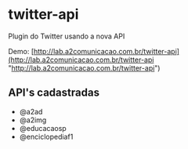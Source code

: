 
# twitter-api #

Plugin do Twitter usando a nova API 

Demo: [http://lab.a2comunicacao.com.br/twitter-api](http://lab.a2comunicacao.com.br/twitter-api "http://lab.a2comunicacao.com.br/twitter-api")

## API's cadastradas ##

- @a2ad
- @a2img
- @educacaosp
- @enciclopediaf1

